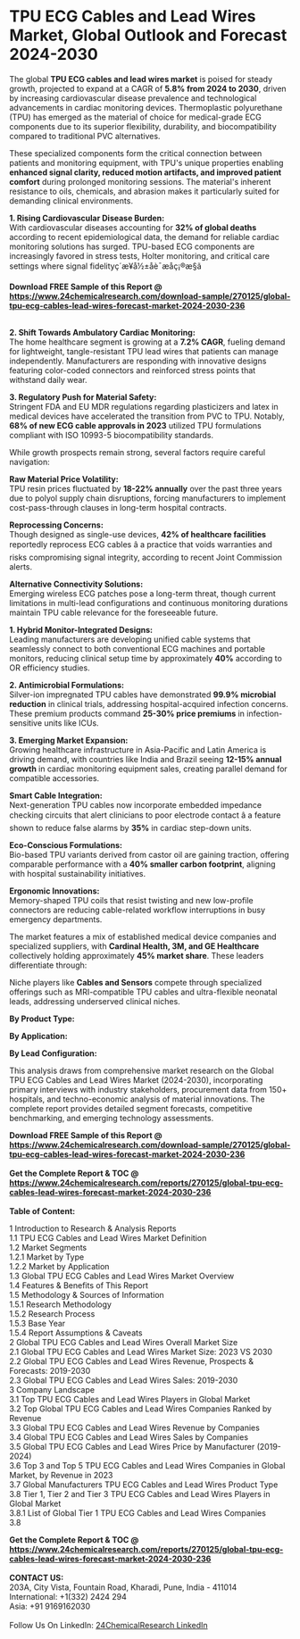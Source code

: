 <h1>TPU ECG Cables and Lead Wires Market, Global Outlook and Forecast 2024-2030</h1><p>The global <strong>TPU ECG cables and lead wires market</strong> is poised for steady growth, projected to expand at a CAGR of <strong>5.8% from 2024 to 2030</strong>, driven by increasing cardiovascular disease prevalence and technological advancements in cardiac monitoring devices. Thermoplastic polyurethane (TPU) has emerged as the material of choice for medical-grade ECG components due to its superior flexibility, durability, and biocompatibility compared to traditional PVC alternatives.</p><p>These specialized components form the critical connection between patients and monitoring equipment, with TPU's unique properties enabling <strong>enhanced signal clarity, reduced motion artifacts, and improved patient comfort</strong> during prolonged monitoring sessions. The material's inherent resistance to oils, chemicals, and abrasion makes it particularly suited for demanding clinical environments.</p><p><strong>1. Rising Cardiovascular Disease Burden:</strong><br>
With cardiovascular diseases accounting for <strong>32% of global deaths</strong> according to recent epidemiological data, the demand for reliable cardiac monitoring solutions has surged. TPU-based ECG components are increasingly favored in stress tests, Holter monitoring, and critical care settings where signal fidelityç´æ¥å½±åè¯æ­åç¡®æ§ã</p><div><b>Download FREE Sample of this Report @ 
            <a href="https://www.24chemicalresearch.com/download-sample/270125/global-tpu-ecg-cables-lead-wires-forecast-market-2024-2030-236">
            https://www.24chemicalresearch.com/download-sample/270125/global-tpu-ecg-cables-lead-wires-forecast-market-2024-2030-236</a></b></div><br><p><strong>2. Shift Towards Ambulatory Cardiac Monitoring:</strong><br>
The home healthcare segment is growing at a <strong>7.2% CAGR</strong>, fueling demand for lightweight, tangle-resistant TPU lead wires that patients can manage independently. Manufacturers are responding with innovative designs featuring color-coded connectors and reinforced stress points that withstand daily wear.</p><p><strong>3. Regulatory Push for Material Safety:</strong><br>
Stringent FDA and EU MDR regulations regarding plasticizers and latex in medical devices have accelerated the transition from PVC to TPU. Notably, <strong>68% of new ECG cable approvals in 2023</strong> utilized TPU formulations compliant with ISO 10993-5 biocompatibility standards.</p><p>While growth prospects remain strong, several factors require careful navigation:</p><p><strong>Raw Material Price Volatility:</strong><br>
	TPU resin prices fluctuated by <strong>18-22% annually</strong> over the past three years due to polyol supply chain disruptions, forcing manufacturers to implement cost-pass-through clauses in long-term hospital contracts.</p><p><strong>Reprocessing Concerns:</strong><br>
	Though designed as single-use devices, <strong>42% of healthcare facilities</strong> reportedly reprocess ECG cables â a practice that voids warranties and risks compromising signal integrity, according to recent Joint Commission alerts.</p><p><strong>Alternative Connectivity Solutions:</strong><br>
	Emerging wireless ECG patches pose a long-term threat, though current limitations in multi-lead configurations and continuous monitoring durations maintain TPU cable relevance for the foreseeable future.</p><p><strong>1. Hybrid Monitor-Integrated Designs:</strong><br>
Leading manufacturers are developing unified cable systems that seamlessly connect to both conventional ECG machines and portable monitors, reducing clinical setup time by approximately <strong>40%</strong> according to OR efficiency studies.</p><p><strong>2. Antimicrobial Formulations:</strong><br>
Silver-ion impregnated TPU cables have demonstrated <strong>99.9% microbial reduction</strong> in clinical trials, addressing hospital-acquired infection concerns. These premium products command <strong>25-30% price premiums</strong> in infection-sensitive units like ICUs.</p><p><strong>3. Emerging Market Expansion:</strong><br>
Growing healthcare infrastructure in Asia-Pacific and Latin America is driving demand, with countries like India and Brazil seeing <strong>12-15% annual growth</strong> in cardiac monitoring equipment sales, creating parallel demand for compatible accessories.</p><p><strong>Smart Cable Integration:</strong><br>
	Next-generation TPU cables now incorporate embedded impedance checking circuits that alert clinicians to poor electrode contact â a feature shown to reduce false alarms by <strong>35%</strong> in cardiac step-down units.</p><p><strong>Eco-Conscious Formulations:</strong><br>
	Bio-based TPU variants derived from castor oil are gaining traction, offering comparable performance with a <strong>40% smaller carbon footprint</strong>, aligning with hospital sustainability initiatives.</p><p><strong>Ergonomic Innovations:</strong><br>
	Memory-shaped TPU coils that resist twisting and new low-profile connectors are reducing cable-related workflow interruptions in busy emergency departments.</p><p>The market features a mix of established medical device companies and specialized suppliers, with <strong>Cardinal Health, 3M, and GE Healthcare</strong> collectively holding approximately <strong>45% market share</strong>. These leaders differentiate through:</p><p>Niche players like <strong>Cables and Sensors</strong> compete through specialized offerings such as MRI-compatible TPU cables and ultra-flexible neonatal leads, addressing underserved clinical niches.</p><p><strong>By Product Type:</strong></p><p><strong>By Application:</strong></p><p><strong>By Lead Configuration:</strong></p><p>This analysis draws from comprehensive market research on the Global TPU ECG Cables and Lead Wires Market (2024-2030), incorporating primary interviews with industry stakeholders, procurement data from 150+ hospitals, and techno-economic analysis of material innovations. The complete report provides detailed segment forecasts, competitive benchmarking, and emerging technology assessments.</p><div><b>Download FREE Sample of this Report @ 
            <a href="https://www.24chemicalresearch.com/download-sample/270125/global-tpu-ecg-cables-lead-wires-forecast-market-2024-2030-236">
            https://www.24chemicalresearch.com/download-sample/270125/global-tpu-ecg-cables-lead-wires-forecast-market-2024-2030-236</a></b></div><br><div><b>Get the Complete Report & TOC @ 
            <a href="https://www.24chemicalresearch.com/reports/270125/global-tpu-ecg-cables-lead-wires-forecast-market-2024-2030-236">
            https://www.24chemicalresearch.com/reports/270125/global-tpu-ecg-cables-lead-wires-forecast-market-2024-2030-236</a></b></div><br>
            <b>Table of Content:</b><p>1 Introduction to Research & Analysis Reports<br />
    1.1 TPU ECG Cables and Lead Wires Market Definition<br />
    1.2 Market Segments<br />
        1.2.1 Market by Type<br />
        1.2.2 Market by Application<br />
    1.3 Global TPU ECG Cables and Lead Wires Market Overview<br />
    1.4 Features & Benefits of This Report<br />
    1.5 Methodology & Sources of Information<br />
        1.5.1 Research Methodology<br />
        1.5.2 Research Process<br />
        1.5.3 Base Year<br />
        1.5.4 Report Assumptions & Caveats<br />
2 Global TPU ECG Cables and Lead Wires Overall Market Size<br />
    2.1 Global TPU ECG Cables and Lead Wires Market Size: 2023 VS 2030<br />
    2.2 Global TPU ECG Cables and Lead Wires Revenue, Prospects & Forecasts: 2019-2030<br />
    2.3 Global TPU ECG Cables and Lead Wires Sales: 2019-2030<br />
3 Company Landscape<br />
    3.1 Top TPU ECG Cables and Lead Wires Players in Global Market<br />
    3.2 Top Global TPU ECG Cables and Lead Wires Companies Ranked by Revenue<br />
    3.3 Global TPU ECG Cables and Lead Wires Revenue by Companies<br />
    3.4 Global TPU ECG Cables and Lead Wires Sales by Companies<br />
    3.5 Global TPU ECG Cables and Lead Wires Price by Manufacturer (2019-2024)<br />
    3.6 Top 3 and Top 5 TPU ECG Cables and Lead Wires Companies in Global Market, by Revenue in 2023<br />
    3.7 Global Manufacturers TPU ECG Cables and Lead Wires Product Type<br />
    3.8 Tier 1, Tier 2 and Tier 3 TPU ECG Cables and Lead Wires Players in Global Market<br />
        3.8.1 List of Global Tier 1 TPU ECG Cables and Lead Wires Companies<br />
        3.8</p><div><b>Get the Complete Report & TOC @ 
            <a href="https://www.24chemicalresearch.com/reports/270125/global-tpu-ecg-cables-lead-wires-forecast-market-2024-2030-236">
            https://www.24chemicalresearch.com/reports/270125/global-tpu-ecg-cables-lead-wires-forecast-market-2024-2030-236</a></b></div><br><b>CONTACT US:</b><br>
            203A, City Vista, Fountain Road, Kharadi, Pune, India - 411014<br>
            International: +1(332) 2424 294<br>
            Asia: +91 9169162030 <br><br>
            Follow Us On LinkedIn: <a href="https://www.linkedin.com/company/24chemicalresearch/">24ChemicalResearch LinkedIn</a>